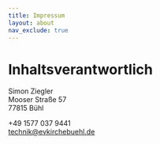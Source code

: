 ```yaml
---
title: Impressum
layout: about
nav_exclude: true
---
```

# Inhaltsverantwortlich
Simon Ziegler  
Mooser Straße 57  
77815 Bühl

+49 1577 037 9441  
technik@evkirchebuehl.de